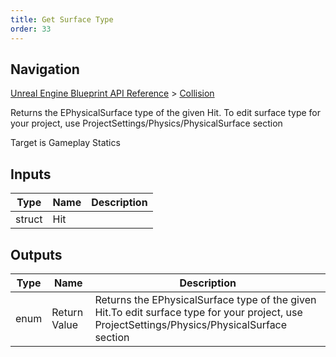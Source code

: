 ```yaml
---
title: Get Surface Type
order: 33
---
```

## Navigation

[Unreal Engine Blueprint API Reference](https://dev.epicgames.com/documentation/en-us/unreal-engine/BlueprintAPI) > [Collision](https://dev.epicgames.com/documentation/en-us/unreal-engine/BlueprintAPI/Collision)

Returns the EPhysicalSurface type of the given Hit.
To edit surface type for your project, use ProjectSettings/Physics/PhysicalSurface section

Target is Gameplay Statics

## Inputs

| Type | Name | Description |
| --- | --- | --- |
| struct | Hit |  |

## Outputs

| Type | Name | Description |
| --- | --- | --- |
| enum | Return Value | Returns the EPhysicalSurface type of the given Hit.To edit surface type for your project, use ProjectSettings/Physics/PhysicalSurface section |
